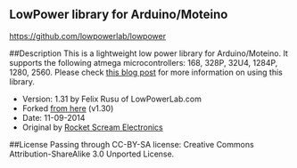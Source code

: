 LowPower library for Arduino/Moteino
------------------------------------

https://github.com/lowpowerlab/lowpower

##Description
This is a lightweight low power library for Arduino/Moteino.
It supports the following atmega microcontrollers: 168, 328P, 32U4, 1284P, 1280, 2560.
Please check [this blog post](http://www.rocketscream.com/blog/2011/07/04/lightweight-low-power-arduino-library/) for more information on using this library.

* Version: 1.31 by Felix Rusu of LowPowerLab.com
* Forked [from here](https://github.com/rocketscream/Low-Power) (v1.30)
* Date: 11-09-2014
* Original by [Rocket Scream Electronics](www.rocketscream.com)

##License
Passing through CC-BY-SA license:
Creative Commons Attribution-ShareAlike 3.0 Unported License.

